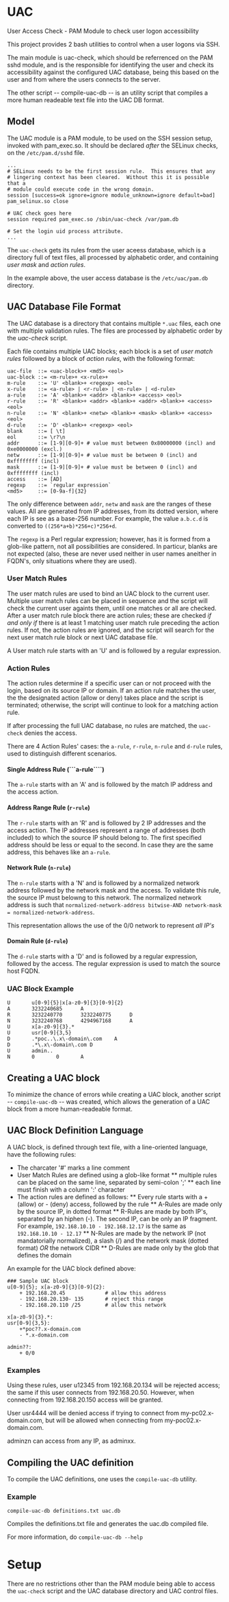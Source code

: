 # UAC
User Access Check - PAM Module to check user logon accessibility

This project provides 2 bash utilities to control when a user logons via SSH.

The main module is uac-check, which should be referrenced on the PAM sshd module, and is the responsible for identifying the user and check its accessibility against the configured UAC database, being this based on the user and from where the users connects to the server.

The other script -- compile-uac-db -- is an utility script that compiles a more human readeable text file into the UAC DB format.

## Model
The UAC module is a PAM module, to be used on the SSH session setup, invoked with pam_exec.so. It should be declared *after* the SELinux checks, on the ```/etc/pam.d/sshd``` file.

```
...
# SELinux needs to be the first session rule.  This ensures that any
# lingering context has been cleared.  Without this it is possible that a
# module could execute code in the wrong domain.
session [success=ok ignore=ignore module_unknown=ignore default=bad]        pam_selinux.so close

# UAC check goes here
session required pam_exec.so /sbin/uac-check /var/pam.db

# Set the login uid process attribute.
...
```
The ```uac-check``` gets its rules from the user aceess database, which is a directory full of text files, all processed by alphabetic order, and containing _user mask_ and _action rules_.

In the example above, the user access database is the ```/etc/uac/pam.db``` directory.

## UAC Database File Format
The UAC database is a directory that contains multiple ```*.uac``` files, each one with multiple validation rules.
The files are processed by alphabetic order by the _uac-check_ script.

Each file contains multiple UAC blocks; each block is a set of _user match rules_ followed by a block of _action rules_, with the following format:

```
uac-file  ::= <uac-block>+ <md5> <eol>
uac-block ::= <m-rule>+ <x-rule>+
m-rule    ::= 'U' <blank>+ <regexp> <eol>
x-rule    ::= <a-rule> | <r-rule> | <n-rule> | <d-rule>
a-rule    ::= 'A' <blank>+ <addr> <blank>+ <access> <eol>
r-rule    ::= 'R' <blank>+ <addr> <blank>+ <addr> <blank>+ <access> <eol>
n-rule    ::= 'N' <blank>+ <netw> <blank>+ <mask> <blank>+ <access> <eol>
d-rule    ::= 'D' <blank>+ <regexp> <eol>
blank     ::= [ \t]
eol       ::= \r?\n
addr      ::= [1-9][0-9]+ # value must between 0x80000000 (incl) and 0xe0000000 (excl.)
netw      ::= [1-9][0-9]+ # value must be between 0 (incl) and 0xffffffff (incl)
mask      ::= [1-9][0-9]+ # value must be between 0 (incl) and 0xffffffff (incl)
access    ::= [AD]
regexp    ::= `regular expression`
<md5>     ::= [0-9a-f]{32}
```

The only difference between ```addr```, ```netw``` and ```mask``` are the ranges of these values.
All are generated from IP addresses, from its dotted version, where each IP is see as a base-256 number. For example, the value ```a.b.c.d``` is converted to ```((256*a+b)*256+c)*256+d```.

The ```regexp``` is a Perl regular expression; however, has it is formed from a glob-like pattern, not all possibilities are considered. In particur, blanks are not expected (also, these are never used neither in user names aneither in FQDN's, only situations where they are used).

### User Match Rules
The user match rules are used to bind an UAC block to the current user. Multiple user match rules can be placed in sequence and the script will check the current user againts them, until one matches or all are checked.
After a user match rule block there are action rules; these are checked *if and only if* there is at least 1 matching user match rule preceding the action rules.
If not, the action rules are ignored, and the script will search for the next user match rule block or next UAC database file.

A User match rule starts with an 'U' and is followed by a regular expression.

### Action Rules
The action rules determine if a specific user can or not proceed with the login, based on its source IP or domain.
If an action rule matches the user, the the designated action (allow or deny) takes place and the script is terminated; otherwise, the script will continue to look for a matching action rule.

If after processing the full UAC database, no rules are matched, the ```uac-check``` denies the access.

There are 4 Action Rules' cases: the ```a-rule```, ```r-rule```, ```n-rule``` and ```d-rule``` rules, used to distinguish different scenarios.

#### Single Address Rule (```a-rule````)
The ```a-rule``` starts with an 'A' and is followed by the match IP address and the access action.

#### Address Range Rule (```r-rule```)
The ```r-rule``` starts with an 'R' and is followed by 2 IP addresses and the access action.
The IP addresses represent a range of addresses (both included) to which the source IP should belong to. The first specified address should be less or equal to the second. In case they are the same address, this behaves like an ```a-rule```.

#### Network Rule (```n-rule```)
The ```n-rule``` starts with a 'N' and is followed by a normalized network address followed by the network mask and the access.
To validate this rule, the source IP must belowng to this network.
The normalized network address is such that ```normalized-network-address bitwise-AND network-mask = normalized-network-address```.

This representation allows the use of the 0/0 network to represent *all IP's*

#### Domain Rule (```d-rule```)
The ```d-rule``` starts with a 'D' and is followed by a regular expression, followed by the access.
The regular expression is used to match the source host FQDN.

### UAC Block Example

```
U       u[0-9]{5}|x[a-z0-9]{3}[0-9]{2}
A       3232240685      A
R       3232240770      3232240775      D
N       3232240768      4294967168      A
U       x[a-z0-9]{3}.*
U       usr[0-9]{3,5}
D       .*poc..\.x\-domain\.com    A
D       .*\.x\-domain\.com D
U       admin..
N       0       0       A
```
## Creating a UAC block
To minimize the chance of errors while creating a UAC block, another script -- ```compile-uac-db``` -- was created, which allows the generation of a UAC block from a more human-readeable format.

## UAC Block Definition Language
A UAC block, is defined through text file, with a line-oriented language, have the following rules:
* The charcater '#' marks a line comment
* User Match Rules are defined using a glob-like format
** multiple rules can be placed on the same line, separated by semi-colon ';'
** each line must finish with a column ':' character
* The action rules are defined as follows:
** Every rule starts with a + (allow) or - (deny) access, followed by the rule
** A-Rules are made only by the source IP, in dotted format
** R-Rules are made by both IP's, separated by an hiphen (-). The second IP, can be only an IP fragment. For example, ```192.168.10.10 - 192.168.12.17``` is the same as ```192.168.10.10 - 12.17```
** N-Rules are made by the network IP (not mandatorially normalized), a slash (/) and the network mask (dotted format) *OR* the network CIDR
** D-Rules are made only by the glob that defines the domain

An example for the UAC block defined above:

```
### Sample UAC block
u[0-9]{5}; x[a-z0-9]{3}[0-9]{2}:
	+ 192.168.20.45				# allow this address
	- 192.168.20.130- 135		# reject this range
	- 192.168.20.110 /25		# allow this network 

x[a-z0-9]{3}.*:
usr[0-9]{3,5}:
	+*poc??.x-domain.com    
	- *.x-domain.com
	
admin??:
	+ 0/0
```

### Examples
Using these rules, user u12345 from 192.168.20.134 will be rejected access; the same if this user connects from 192.168.20.50.
However, when connecting from 192.168.20.150 access will be granted.

User usr4444 will be denied access if trying to connect from my-pc02.x-domain.com, but will be allowed when connecting from my-poc02.x-domain.com.

adminzn can access from any IP, as adminxx.

## Compiling the UAC definition
To compile the UAC definitions, one uses the ```compile-uac-db``` utility.

### Example

```compile-uac-db definitions.txt uac.db```

Compiles the definitions.txt file and generates the uac.db compiled file.

For more information, do ```compile-uac-db --help```

# Setup

There are no restrictions other than the PAM module being able to access the ```uac-check``` script and the UAC database directory and UAC control files.
